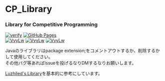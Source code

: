 # CP_Library
  
### Library for Competitive Programming  

[![verify](https://github.com/VvyLw/CP_Library/actions/workflows/verify.yml/badge.svg)](https://github.com/VvyLw/CP_Library/actions/workflows/verify.yml)
[![GitHub Pages](https://img.shields.io/static/v1?label=GitHub+Pages&message=+&color=brightgreen&logo=github)](https://VvyLw.github.io/CP_Library/)  
[![VvyLw](https://img.shields.io/endpoint?url=https%3A%2F%2Fatcoder-badges.now.sh%2Fapi%2Fatcoder%2Fjson%2FVvyLw)](https://atcoder.jp/users/VvyLw)
[![VvyLw](https://img.shields.io/endpoint?url=https%3A%2F%2Fatcoder-badges.now.sh%2Fapi%2Fcodeforces%2Fjson%2FVvyLw)](https://codeforces.com/profile/VvyLw)
[![VvyLw](https://img.shields.io/badge/yukicoder-grey)](https://yukicoder.me/users/18182)


Javaのライブラリはpackage extension;をコメントアウトするか、削除するかして使用してください。  
その他バグ等あればIssueを投げるなりDMするなりお願いします。  
  
[Luzhiled's Library](https://ei1333.github.io/library/)を基本的に参考にしています。